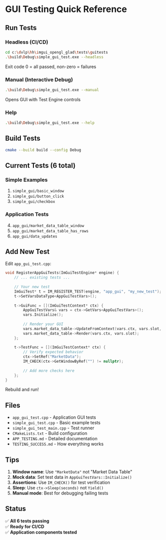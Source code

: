 # GUI Testing Quick Reference

## Run Tests

### Headless (CI/CD)
```bash
cd c:\dvlp\hh\imgui_opengl_glad\tests\guitests
.\build\Debug\simple_gui_test.exe --headless
```
Exit code 0 = all passed, non-zero = failures

### Manual (Interactive Debug)
```bash
.\build\Debug\simple_gui_test.exe --manual
```
Opens GUI with Test Engine controls

### Help
```bash
.\build\Debug\simple_gui_test.exe --help
```

## Build Tests
```bash
cmake --build build --config Debug
```

## Current Tests (6 total)

### Simple Examples
1. `simple_gui/basic_window`
2. `simple_gui/button_click`
3. `simple_gui/checkbox`

### Application Tests
4. `app_gui/market_data_table_window`
5. `app_gui/market_data_table_has_rows`
6. `app_gui/data_updates`

## Add New Test

Edit `app_gui_test.cpp`:

```cpp
void RegisterAppGuiTests(ImGuiTestEngine* engine) {
    // ... existing tests ...
    
    // Your new test
    ImGuiTest* t = IM_REGISTER_TEST(engine, "app_gui", "my_new_test");
    t->SetVarsDataType<AppGuiTestVars>();
    
    t->GuiFunc = [](ImGuiTestContext* ctx) {
        AppGuiTestVars& vars = ctx->GetVars<AppGuiTestVars>();
        vars.Initialize();
        
        // Render your GUI
        vars.market_data_table->UpdateFromContext(vars.ctx, vars.slot, should_refresh);
        vars.market_data_table->Render(vars.ctx, vars.slot);
    };
    
    t->TestFunc = [](ImGuiTestContext* ctx) {
        // Verify expected behavior
        ctx->SetRef("MarketData");
        IM_CHECK(ctx->GetWindowByRef("") != nullptr);
        
        // Add more checks here
    };
}
```

Rebuild and run!

## Files

- `app_gui_test.cpp` - Application GUI tests
- `simple_gui_test.cpp` - Basic example tests
- `simple_gui_test_main.cpp` - Test runner
- `CMakeLists.txt` - Build configuration
- `APP_TESTING.md` - Detailed documentation
- `TESTING_SUCCESS.md` - How everything works

## Tips

1. **Window name**: Use `"MarketData"` not "Market Data Table"
2. **Mock data**: Set test data in `AppGuiTestVars::Initialize()`
3. **Assertions**: Use `IM_CHECK()` for test verification
4. **Sleep**: Use `ctx->Sleep(seconds)` not `Yield()`
5. **Manual mode**: Best for debugging failing tests

## Status

✅ **All 6 tests passing**  
✅ **Ready for CI/CD**  
✅ **Application components tested**
